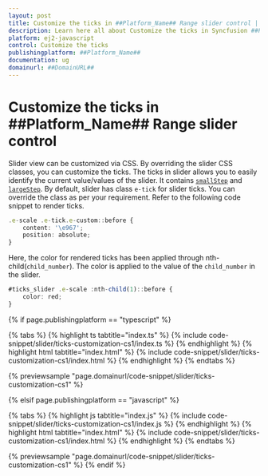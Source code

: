```yaml
---
layout: post
title: Customize the ticks in ##Platform_Name## Range slider control | Syncfusion
description: Learn here all about Customize the ticks in Syncfusion ##Platform_Name## Range slider control of Syncfusion Essential JS 2 and more.
platform: ej2-javascript
control: Customize the ticks 
publishingplatform: ##Platform_Name##
documentation: ug
domainurl: ##DomainURL##
---
```


# Customize the ticks in ##Platform_Name## Range slider control

Slider view can be customized via CSS. By overriding the slider CSS classes, you can customize the ticks. The ticks in slider allows you to easily identify the current value/values of the slider. It contains [`smallStep`](../../api/slider/ticksDataModel/#smallstep) and [`largeStep`](../../api/slider/ticksDataModel/#largestep). By default, slider has class `e-tick` for slider ticks. You can override the class as per your requirement. Refer to the following code snippet to render ticks.

```ts
.e-scale .e-tick.e-custom::before {
    content: '\e967';
    position: absolute;
}
```

Here, the color for rendered ticks has been applied through nth-child(`child_number`). The color is applied to the value of the `child_number` in the slider.

```ts
#ticks_slider .e-scale :nth-child(1)::before {
    color: red;
}
```

{% if page.publishingplatform == "typescript" %}

 {% tabs %}
{% highlight ts tabtitle="index.ts" %}
{% include code-snippet/slider/ticks-customization-cs1/index.ts %}
{% endhighlight %}
{% highlight html tabtitle="index.html" %}
{% include code-snippet/slider/ticks-customization-cs1/index.html %}
{% endhighlight %}
{% endtabs %}
        
{% previewsample "page.domainurl/code-snippet/slider/ticks-customization-cs1" %}

{% elsif page.publishingplatform == "javascript" %}

{% tabs %}
{% highlight js tabtitle="index.js" %}
{% include code-snippet/slider/ticks-customization-cs1/index.js %}
{% endhighlight %}
{% highlight html tabtitle="index.html" %}
{% include code-snippet/slider/ticks-customization-cs1/index.html %}
{% endhighlight %}
{% endtabs %}

{% previewsample "page.domainurl/code-snippet/slider/ticks-customization-cs1" %}
{% endif %}